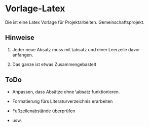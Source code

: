 # Vorlage-Latex
Die ist eine Latex Vorlage für Projektarbeiten. Gemeinschaftsprojekt.

## Hinweise

1. Jeder neue Absatz muss mit \absatz und einer Leerzeile davor anfangen.

2. Das ganze ist etwas Zusammengebastelt

## ToDo

- Anpassen, dass Absätze ohne \absatz funktionieren.

- Formatierung fürs Literaturverzeichnis erarbeiten

- Fußzeilenabstände überprüfen

- usw.
